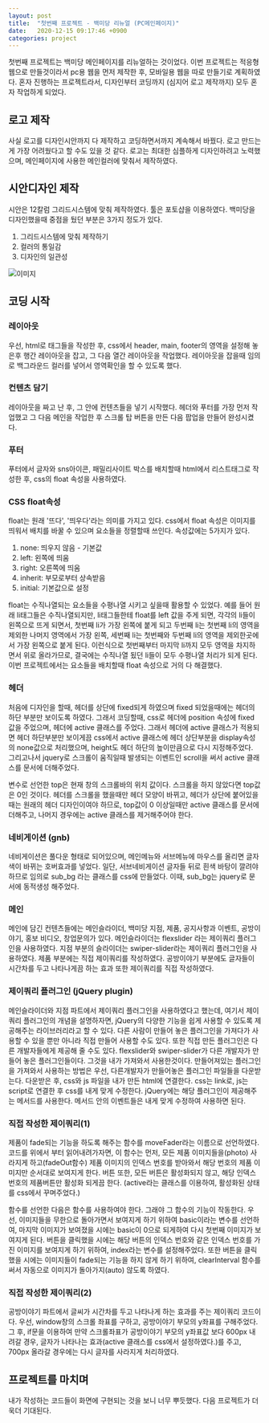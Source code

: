 ```yaml
---
layout: post
title:  "첫번째 프로젝트 - 백미당 리뉴얼 (PC메인페이지)"
date:   2020-12-15 09:17:46 +0900
categories: project
---
```


첫번째 프로젝트는 백미당 메인페이지를 리뉴얼하는 것이었다. 이번 프로젝트는 적응형웹으로 만들것이라서 pc용 웹을 먼저 제작한 후, 모바일용 웹을 따로 만들기로 계획하였다.
혼자 진행하는 프로젝트라서, 디자인부터 코딩까지 (심지어 로고 제작까지) 모두 혼자 작업하게 되었다.

## 로고 제작
사실 로고를 디자인시안까지 다 제작하고 코딩하면서까지 계속해서 바꿨다.
로고 만드는게 가장 어려웠다고 할 수도 있을 것 같다.
로고는 최대한 심플하게 디자인하려고 노력했으며, 메인페이지에 사용한 메인컬러에 맞춰서 제작하였다.

## 시안디자인 제작
시안은 12칼럼 그리드시스템에 맞춰 제작하였다. 툴은 포토샵을 이용하였다. 백미당을 디자인했을때 중점을 뒀던 부분은 3가지 정도가 있다.
1. 그리드시스템에 맞춰 제작하기
2. 컬러의 통일감
3. 디자인의 일관성

![이미지](https://user-images.githubusercontent.com/75922558/102085078-8045c680-3e59-11eb-8948-ebfe985faed9.jpg)

## 코딩 시작

### 레이아웃
우선, html로 태그들을 작성한 후, css에서 header, main, footer의 영역을 설정해 놓은후 행간 레이아웃을 잡고, 그 다음 열간 레이아웃을 작업했다. 
레이아웃을 잡을때 임의로 백그라운드 컬러를 넣어서 영역확인을 할 수 있도록 했다.

### 컨텐츠 담기
레이아웃을 짜고 난 후, 그 안에 컨텐츠들을 넣기 시작했다. 헤더와 푸터를 가장 먼저 작업했고 그 다음 메인을 작업한 후 스크롤 탑 버튼을 만든 다음 팝업을 만들어 완성시켰다. 

### 푸터
푸터에서 글자와 sns아이콘, 패밀리사이트 박스를 배치할때 html에서 리스트태그로 작성한 후, css의 float 속성을 사용하였다.

### CSS float속성
float는 원래 '뜨다', '띄우다'라는 의미를 가지고 있다. css에서 float 속성은 이미지를 띄워서 배치를 바꿀 수 있으며 요소들을 정렬할때 쓰인다. 속성값에는 5가지가 있다.
1. none: 띄우지 않음 - 기본값
2. left: 왼쪽에 띄움
3. right: 오른쪽에 띄움
4. inherit: 부모로부터 상속받음
5. initial: 기본값으로 설정

float는 수직나열되는 요소들을 수평나열 시키고 싶을때 활용할 수 있었다. 예를 들어 원래 li태그들은 수직나열되지만, li태그들한테 float를 left 값을 주게 되면, 각각의 li들이 왼쪽으로 뜨게 되면서,
첫번째 li가 가장 왼쪽에 붙게 되고 두번째 li는 첫번째 li의 영역을 제외한 나머지 영역에서 가장 왼쪽, 세번째 li는 첫번째와 두번째 li의 영역을 제외한곳에서 가장 왼쪽으로 붙게 된다. 이런식으로 첫번째부터 마지막 li까지
모두 영역을 차지하면서 위로 올라가므로, 결국에는 수직나열 됬던 li들이 모두 수평나열 처리가 되게 된다. 이번 프로젝트에서는 요소들을 배치할때 float 속성으로 거의 다 해결했다.

### 헤더
처음에 디자인을 할때, 헤더를 상단에 fixed되게 하였으며 fixed 되었을때에는 헤더의 하단 부분만 보이도록 하였다. 그래서 코딩할때, css로 헤더에 position 속성에 fixed 값을 주었으며,
헤더에 active 클래스를 주었다. 그래서 헤더에 active 클래스가 적용되면 헤더 하단부분만 보이게끔 css에서 active 클래스에 헤더 상단부분을 display속성의 none값으로 처리했으며, 
height도 헤더 하단의 높이만큼으로 다시 지정해주었다. 그리고나서 jquery로 스크롤이 움직일때 발생되는 이벤트인 scroll을 써서 active 클래스를 문서에 더해주었다.
<script src="https://gist.github.com/jkim68888/f69616c02a416d4899aa682a52c91ed6.js"></script>
변수로 선언한 top은 현재 창의 스크롤바의 위치 값이다. 스크롤을 하지 않았다면 top값은 0인 것이다. 헤더를 스크롤을 했을때만 헤더 모양이 바뀌고, 헤더가 상단에 붙어있을때는 원래의 헤더 디자인이여야 하므로,
top값이 0 이상일때만 active 클래스를 문서에 더해주고, 나머지 경우에는 active 클래스를 제거해주어야 한다.

### 네비게이션 (gnb)
네비게이션은 풀다운 형태로 되어있으며, 메인메뉴와 서브메뉴에 마우스를 올리면 글자색이 바뀌는 호버효과를 넣었다. 일단, 서브네비게이션 글자들 뒤로 흰색 바탕이 깔려야하므로 임의로 sub_bg 라는 클래스를 css에 만들었다.
이때, sub_bg는 jquery로 문서에 동적생성 해주었다.
<script src="https://gist.github.com/jkim68888/96079ef0855ae31e6a90896fed10a9a4.js"></script>


### 메인
메인에 담긴 컨텐츠들에는 메인슬라이더, 백미당 지점, 제품, 공지사항과 이벤트, 공방이야기, 홍보 비디오, 창업문의가 있다. 메인슬라이더는 flexslider 라는 제이쿼리 플러그인을 사용하였다. 지점 부분의 슬라이더는 swiper-slider라는 제이쿼리 플러그인을 사용하였다. 제품 부분에는 직접 제이쿼리를 작성하였다. 공방이야기 부분에도 글자들이 시간차를 두고 나타나게끔 하는 효과 또한 제이쿼리를 직접 작성하였다.


### 제이쿼리 플러그인 (jQuery plugin)
메인슬라이더와 지점 파트에서 제이쿼리 플러그인을 사용하였다고 했는데, 여기서 제이쿼리 플러그인의 개념을 설명하자면, jQuery의 다양한 기능을 쉽게 사용할 수 있도록 제공해주는 라이브러리라고 할 수 있다. 다른 사람이 만들어 놓은 플러그인을 가져다가 사용할 수 있을 뿐만 아니라 직접 만들어 사용할 수도 있다. 또한 직접 만든 플러그인은 다른 개발자들에게 제공해 줄 수도 있다. flexslider와 swiper-slider가 다른 개발자가 만들어 놓은 플러그인들이다. 그것을 내가 가져와서 사용한것이다. 만들어져있는 플러그인을 가져와서 사용하는 방법은 우선, 다른개발자가 만들어놓은 플러그인 파일들을 다운받는다. 다운받은 후, css와 js 파일을 내가 만든 html에 연결한다. css는 link로, js는 script로 연결한 후 css를 내게 맞게 수정한다. jQuery에는 해당 플러그인이 제공해주는 메서드를 사용한다. 메서드 안의 이벤트들은 내게 맞게 수정하여 사용하면 된다.


### 직접 작성한 제이쿼리(1)
<script src="https://gist.github.com/jkim68888/cb640f156615d0172696e3ac86eb1f25.js"></script>

제품이 fade되는 기능을 하도록 해주는 함수를 moveFader라는 이름으로 선언하였다. 코드를 위에서 부터 읽어내려가자면, 이 함수는 먼저, 모든 제품 이미지들을(photo) 사라지게 하고(fadeOut함수) 제품 이미지의 인덱스 번호를 받아와서 해당 번호의 제품 이미지만 순서대로 보여지게 한다. 버튼 또한, 모든 버튼은 활성화되지 않고, 해당 인덱스 번호의 제품버튼만 활성화 되게끔 한다. (active라는 클래스를 이용하여, 활성화된 상태를 css에서 꾸며주었다.)

함수를 선언한 다음은 함수를 사용하여야 한다. 그래야 그 함수의 기능이 작동한다. 우선, 이미지들을 무한으로 돌아가면서 보여지게 하기 위하여 basic이라는 변수를 선언하여, 마지막 이미지가 보여졌을 시에는 basic이 0으로 되게하여 다시 첫번째 이미지가 보여지게 된다. 버튼을 클릭했을 시에는 해당 버튼의 인덱스 번호와 같은 인덱스 번호를 가진 이미지를 보여지게 하기 위하여, index라는 변수를 설정해주었다. 또한 버튼을 클릭했을 시에는 이미지들이 fade되는 기능을 하지 않게 하기 위하여, clearInterval 함수를 써서 자동으로 이미지가 돌아가지(auto) 않도록 하였다. 


### 직접 작성한 제이쿼리(2)
<script src="https://gist.github.com/jkim68888/62b395b90ed872eb52455a9875fcab17.js"></script>

공방이야기 파트에서 글씨가 시간차를 두고 나타나게 하는 효과를 주는 제이쿼리 코드이다. 우선, window창의 스크롤 좌표를 구하고, 공방이야기 부모의 y좌표를 구해주었다. 그 후, if문을 이용하여 만약 스크롤좌표가 공방이야기 부모의 y좌표값 보다 600px 내려갈 경우, 글자가 나타나는 효과(active 클래스를 css에서 설정하였다.)를 주고, 700px 올라갈 경우에는 다시 글자를 사라지게 처리하였다.



## 프로젝트를 마치며
내가 작성하는 코드들이 화면에 구현되는 것을 보니 너무 뿌듯했다. 다음 프로젝트가 더욱더 기대된다.




















